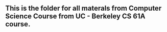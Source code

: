 ## This is the folder for all materals from Computer Science Course from UC - Berkeley CS 61A course.
